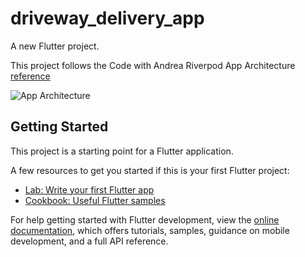 # driveway_delivery_app

A new Flutter project.

This project follows the Code with Andrea Riverpod App Architecture [reference](https://codewithandrea.com/articles/flutter-project-structure/)

![App Architecture](https://codewithandrea.com/articles/flutter-project-structure/images/flutter-app-architecture.webp)

## Getting Started
This project is a starting point for a Flutter application.

A few resources to get you started if this is your first Flutter project:

- [Lab: Write your first Flutter app](https://docs.flutter.dev/get-started/codelab)
- [Cookbook: Useful Flutter samples](https://docs.flutter.dev/cookbook)

For help getting started with Flutter development, view the
[online documentation](https://docs.flutter.dev/), which offers tutorials,
samples, guidance on mobile development, and a full API reference.
